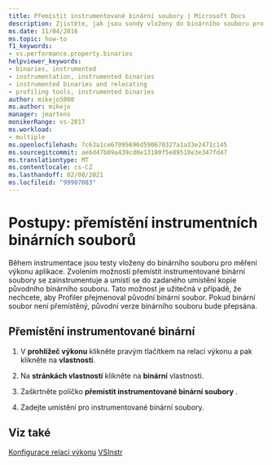```yaml
---
title: Přemístit instrumentované binární soubory | Microsoft Docs
description: Zjistěte, jak jsou sondy vloženy do binárního souboru pro měření výkonu aplikace během instrumentace.
ms.date: 11/04/2016
ms.topic: how-to
f1_keywords:
- vs.performance.property.binaries
helpviewer_keywords:
- binaries, instrumented
- instrumentation, instrumented binaries
- instrumented binaries and relocating
- profiling tools, instrumented binaries
author: mikejo5000
ms.author: mikejo
manager: jmartens
monikerRange: vs-2017
ms.workload:
- multiple
ms.openlocfilehash: 7c63a1ce67095696d590670327a1a33e2471c145
ms.sourcegitcommit: ae6d47b09a439cd0e13180f5e89510e3e347fd47
ms.translationtype: MT
ms.contentlocale: cs-CZ
ms.lasthandoff: 02/08/2021
ms.locfileid: "99907083"
---
```

# <a name="how-to-relocate-instrumented-binaries"></a>Postupy: přemístění instrumentních binárních souborů

Během instrumentace jsou testy vloženy do binárního souboru pro měření výkonu aplikace. Zvolením možnosti přemístit instrumentované binární soubory se zainstrumentuje a umístí se do zadaného umístění kopie původního binárního souboru. Tato možnost je užitečná v případě, že nechcete, aby Profiler přejmenoval původní binární soubor. Pokud binární soubor není přemístěný, původní verze binárního souboru bude přepsána.

## <a name="to-relocate-instrumented-binary"></a>Přemístění instrumentované binární

1. V **prohlížeč výkonu** klikněte pravým tlačítkem na relaci výkonu a pak klikněte na **vlastnosti**.

2. Na **stránkách vlastností** klikněte na **binární** vlastnosti.

3. Zaškrtněte políčko **přemístit instrumentované binární soubory** .

4. Zadejte umístění pro instrumentované binární soubory.

## <a name="see-also"></a>Viz také

[Konfigurace relací výkonu](../profiling/configuring-performance-sessions.md) 
 [VSInstr](../profiling/vsinstr.md)
